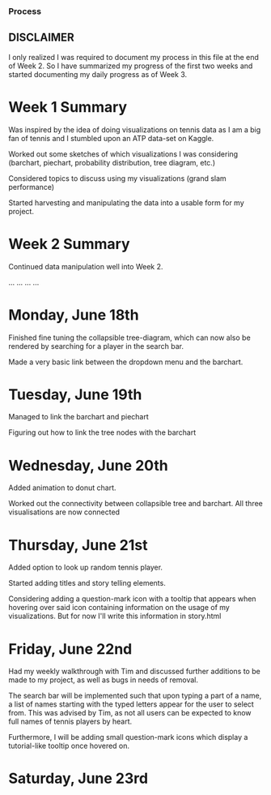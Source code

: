 ### Process

## DISCLAIMER
I only realized I was required to document my process in this file at the end of Week 2. So I have summarized my progress of the first two weeks and started documenting my daily progress as of Week 3.

# Week 1 Summary

Was inspired by the idea of doing visualizations on tennis data as I am a big fan of tennis and I stumbled upon an ATP data-set on Kaggle.

Worked out some sketches of which visualizations I was considering (barchart, piechart, probability distribution, tree diagram, etc.)

Considered topics to discuss using my visualizations (grand slam performance)

Started harvesting and manipulating the data into a usable form for my project.

# Week 2 Summary

Continued data manipulation well into Week 2.

...
...
...
...

# Monday, June 18th
Finished fine tuning the collapsible tree-diagram, which can now also be rendered by searching for a player in the search bar.

Made a very basic link between the dropdown menu and the barchart.

# Tuesday, June 19th
Managed to link the barchart and piechart

Figuring out how to link the tree nodes with the barchart

# Wednesday, June 20th
Added animation to donut chart.

Worked out the connectivity between collapsible tree and barchart. All three visualisations are now connected

# Thursday, June 21st
Added option to look up random tennis player.

Started adding titles and story telling elements.

Considering adding a question-mark icon with a tooltip that appears when hovering over said icon containing information on the usage of my visualizations. But for now I'll write this information in story.html

# Friday, June 22nd
Had my weekly walkthrough with Tim and discussed further additions to be made to my project, as well as bugs in needs of removal.

The search bar will be implemented such that upon typing a part of a name, a list of names starting with the typed letters appear for the user to select from.
This was advised by Tim, as not all users can be expected to know full names of tennis players by heart.

Furthermore, I will be adding small question-mark icons which display a tutorial-like tooltip once hovered on.

# Saturday, June 23rd
